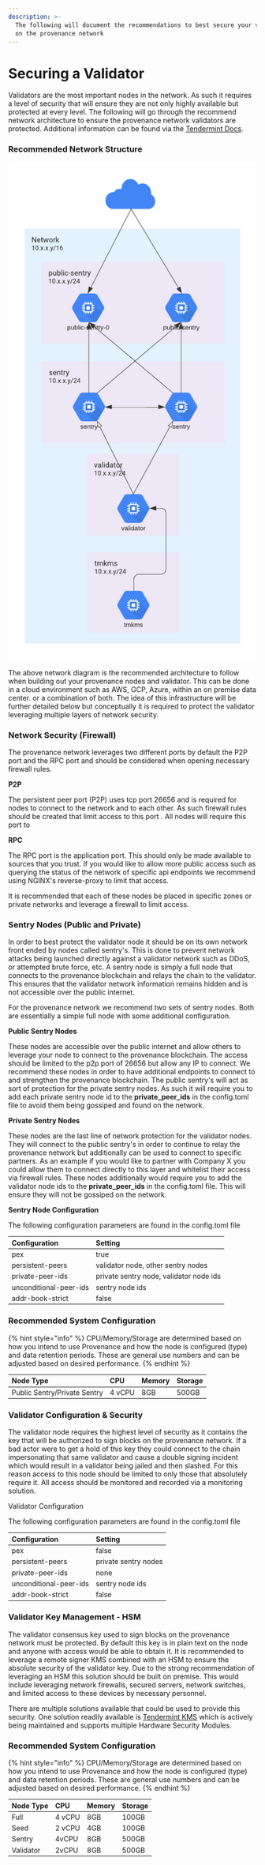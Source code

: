 ```yaml
---
description: >-
  The following will document the recommendations to best secure your validator
  on the provenance network
---
```


# Securing a Validator

Validators are the most important nodes in the network. As such it requires a level of security that will ensure they are not only highly available but protected at every level. The following will go through the recommend network architecture to ensure the provenance network validators are protected. Additional information can be found via the [Tendermint Docs](https://docs.tendermint.com/master/nodes/validators.html).

### Recommended Network Structure

![](../../.gitbook/assets/securing-provenanced-validator-2-%20%281%29.png)

The above network diagram is the recommended architecture to follow when building out your provenance nodes and validator. This can be done in a cloud environment such as AWS, GCP, Azure, within an on premise data center. or a combination of both. The idea of this infrastructure will be further detailed below but conceptually it is required to protect the validator leveraging multiple layers of network security. 

### Network Security \(Firewall\)

The provenance network leverages two different ports by default the P2P port and the RPC port and should be considered when opening necessary firewall rules.

**P2P**

The persistent peer port \(P2P\) uses tcp port 26656 and is required for nodes to connect to the network and to each other. As such firewall rules should be created that limit access to this port . All nodes will require this port to 

**RPC**

The RPC port is the application port. This should only be made available to sources that you trust. If you would like to allow more public access such as querying the status of the network of specific api endpoints we recommend using NGINX's reverse-proxy to limit that access.

It is recommended that each of these nodes be placed in specific zones or private networks and leverage a firewall to limit access.

### Sentry Nodes \(Public and Private\)

In order to best protect the validator node it should be on its own network front ended by nodes called sentry's. This is done to prevent network attacks being launched directly against a validator network such as DDoS, or attempted brute force, etc. A sentry node is simply a full node that connects to the provenance blockchain and relays the chain to the validator. This ensures that the validator network information remains hidden and is not accessible over the public internet.

For the provenance network we recommend two sets of sentry nodes. Both are essentially a simple full node with some additional configuration.

**Public Sentry Nodes**

These nodes are accessible over the public internet and allow others to leverage your node to connect to the provenance blockchain. The access should be limited to the p2p port of 26656 but allow any IP to connect. We recommend these nodes in order to have additional endpoints to connect to and strengthen the provenance blockchain. The public sentry's will act as sort of protection for the private sentry nodes. As such it will require you to add each private sentry node id to the **private\_peer**_**\_**_**ids** in the config.toml file to avoid them being gossiped and found on the network.

**Private Sentry Nodes**

These nodes are the last line of network protection for the validator nodes. They will connect to the public sentry's in order to continue to relay the provenance network but additionally can be used to connect to specific partners. As an example if you would like to partner with Company X you could allow them to connect directly to this layer and whitelist their access via firewall rules. These nodes additionally would require you to add the validator node ids to the  **private\_peer**_**\_**_**ids** in the config.toml file. This will ensure they will not be gossiped on the network.

**Sentry Node Configuration**

The following configuration parameters are found in the config.toml file

| Configuration | Setting |
| :--- | :--- |
| pex | true |
| persistent-peers | validator node, other sentry nodes |
| private-peer-ids | private sentry node, validator node ids |
| unconditional-peer-ids | sentry node ids |
| addr-book-strict | false |

### Recommended System Configuration

{% hint style="info" %}
CPU/Memory/Storage are determined based on how you intend to use Provenance and how the node is configured \(type\) and data retention periods. These are general use numbers and can be adjusted based on desired performance. 
{% endhint %}

| Node Type | CPU | Memory | Storage |
| :--- | :--- | :--- | :--- |
| Public Sentry/Private Sentry | 4 vCPU | 8GB | 500GB |

### Validator Configuration & Security

The validator node requires the highest level of security as it contains the key that will be authorized to sign blocks on the provenance network. If a bad actor were to get a hold of this key they could connect to the chain impersonating that same validator and cause a double signing incident which would result in a validator being jailed and then slashed. For this reason access to this node should be limited to only those that absolutely require it. All access should be monitored and recorded via a monitoring solution. 

Validator Configuration

The following configuration parameters are found in the config.toml file

| Configuration | Setting |
| :--- | :--- |
| pex | false |
| persistent-peers | private sentry nodes |
| private-peer-ids | none |
| unconditional-peer-ids | sentry node ids |
| addr-book-strict | false |



### Validator Key Management - HSM

The validator consensus key used to sign blocks on the provenance network must be protected. By default this key is in plain text on the node and anyone with access would be able to obtain it. It is recommended to leverage a remote signer KMS combined with an HSM to ensure the absolute security of the validator key. Due to the strong recommendation of leveraging an HSM this solution should be built on premise. This would include leveraging network firewalls, secured servers, network switches, and limited access to these devices by necessary personnel.

There are multiple solutions available that could be used to provide this security. One solution readily available is [Tendermint KMS](https://github.com/iqlusioninc/tmkms) which is actively being maintained and supports multiple Hardware Security Modules. 

### Recommended System Configuration

{% hint style="info" %}
CPU/Memory/Storage are determined based on how you intend to use Provenance and how the node is configured \(type\) and data retention periods. These are general use numbers and can be adjusted based on desired performance. 
{% endhint %}

| Node Type | CPU | Memory | Storage |
| :--- | :--- | :--- | :--- |
| Full | 4 vCPU | 8GB | 100GB |
| Seed | 2 vCPU | 4GB | 100GB |
| Sentry | 4vCPU | 8GB | 500GB |
| Validator | 2vCPU | 8GB | 500GB |



